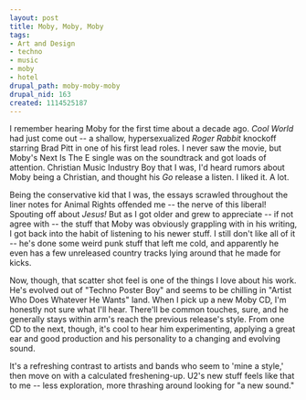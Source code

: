 ```yaml
--- 
layout: post
title: Moby, Moby, Moby
tags: 
- Art and Design
- techno
- music
- moby
- hotel
drupal_path: moby-moby-moby
drupal_nid: 163
created: 1114525187
---
```

I remember hearing Moby for the first time about a decade ago. <em>Cool World</em> had just come out -- a shallow, hypersexualized <em>Roger Rabbit</em> knockoff starring Brad Pitt in one of his first lead roles. I never saw the movie, but Moby's Next Is The E single was on the soundtrack and got loads of attention. Christian Music Industry Boy that I was, I'd heard rumors about Moby being a Christian, and thought his <em>Go</em> release a listen. I liked it. A lot.



Being the conservative kid that I was, the essays scrawled throughout the liner notes for Animal Rights offended me -- the nerve of this liberal! Spouting off about <em>Jesus!</em> But as I got older and grew to appreciate -- if not agree with -- the stuff that Moby was obviously grappling with in his writing, I got back into the habit of listening to his newer stuff. I still don't like all of it -- he's done some weird punk stuff that left me cold, and apparently he even has a few unreleased country tracks lying around that he made for kicks.



Now, though, that scatter shot feel is one of the things I love about his work. He's evolved out of "Techno Poster Boy" and seems to be chilling in "Artist Who Does Whatever He Wants" land. When I pick up a new Moby CD, I'm honestly not sure what I'll hear. There'll be common touches, sure, and he generally stays within arm's reach the previous release's style. From one CD to the next, though, it's cool to hear him experimenting, applying a great ear and good production and his personality to a changing and evolving sound.



It's a refreshing contrast to artists and bands who seem to 'mine a style,' then move on with a calculated freshening-up. U2's new stuff feels like that to me -- less exploration, more thrashing around looking for "a new sound."
